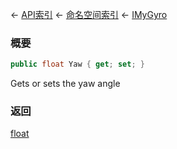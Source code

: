 ← [API索引](Api-Index) ← [命名空间索引](Namespace-Index) ← [IMyGyro](Sandbox.ModAPI.Ingame.IMyGyro)

### 概要

```csharp
public float Yaw { get; set; }
```

Gets or sets the yaw angle

### 返回

[float](https://docs.microsoft.com/en-us/dotnet/api/System.Single?view=netframework-4.6)

